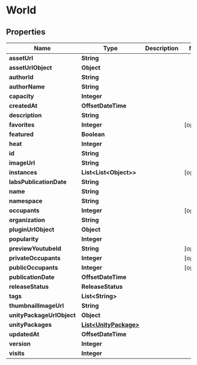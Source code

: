 

# World


## Properties

Name | Type | Description | Notes
------------ | ------------- | ------------- | -------------
**assetUrl** | **String** |  | 
**assetUrlObject** | **Object** |  | 
**authorId** | **String** |  | 
**authorName** | **String** |  | 
**capacity** | **Integer** |  | 
**createdAt** | **OffsetDateTime** |  | 
**description** | **String** |  | 
**favorites** | **Integer** |  |  [optional]
**featured** | **Boolean** |  | 
**heat** | **Integer** |  | 
**id** | **String** |  | 
**imageUrl** | **String** |  | 
**instances** | **List&lt;List&lt;Object&gt;&gt;** |  |  [optional]
**labsPublicationDate** | **String** |  | 
**name** | **String** |  | 
**namespace** | **String** |  | 
**occupants** | **Integer** |  |  [optional]
**organization** | **String** |  | 
**pluginUrlObject** | **Object** |  | 
**popularity** | **Integer** |  | 
**previewYoutubeId** | **String** |  |  [optional]
**privateOccupants** | **Integer** |  |  [optional]
**publicOccupants** | **Integer** |  |  [optional]
**publicationDate** | **OffsetDateTime** |  | 
**releaseStatus** | **ReleaseStatus** |  | 
**tags** | **List&lt;String&gt;** |  | 
**thumbnailImageUrl** | **String** |  | 
**unityPackageUrlObject** | **Object** |  | 
**unityPackages** | [**List&lt;UnityPackage&gt;**](UnityPackage.md) |  | 
**updatedAt** | **OffsetDateTime** |  | 
**version** | **Integer** |  | 
**visits** | **Integer** |  | 




